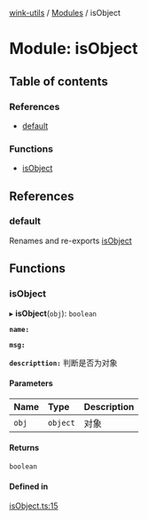 [wink-utils](../README.md) / [Modules](../modules.md) / isObject

# Module: isObject

## Table of contents

### References

- [default](isObject.md#default)

### Functions

- [isObject](isObject.md#isobject)

## References

### default

Renames and re-exports [isObject](isObject.md#isobject)

## Functions

### isObject

▸ **isObject**(`obj`): `boolean`

**`name:`**

**`msg:`**

**`descripttion:`** 判断是否为对象

#### Parameters

| Name | Type | Description |
| :------ | :------ | :------ |
| `obj` | `object` | 对象 |

#### Returns

`boolean`

#### Defined in

[isObject.ts:15](https://github.com/huahuahuahuahuahua/wink-utils/blob/671099e/src/isObject.ts#L15)
